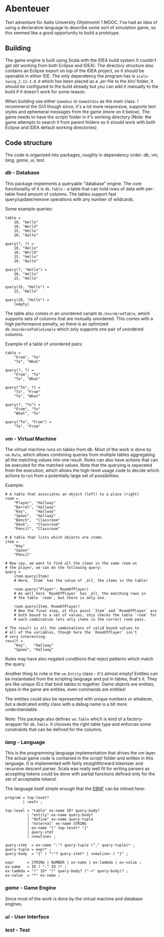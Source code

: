 Abenteuer
=========

Text adventure for Aalto University Ohjelmointi 1 MOOC.
I've had an idea of using a declarative language to describe some sort of simulation game,
so this seemed like a good opportunity to build a prototype.

Building
--------

The game engine is built using Scala with the IDEA build system (I couldn't get *sbt* working from
both Eclipse and IDEA). The directory structure also contains an Eclipse export on top of the IDEA
project, so it should be openable in either IDE. The only dependency the program has is
`scala-swing_2.12-2.0.0` which has been placed as a *.jar*-file to the *bin/* folder, it should be
configured to the build already but you can add it manually to the build if it doesn't work for some
reason.

When building use either `GameGui` or `GameStdio` as the main class. I recommend the GUI though since,
it's a lot more responsive, supports text styles and ephemeral messages from the game (more on it below).
The game needs to have the *script/* folder in it's working directory (Note: the game attempts to search
it from parent folders so it should work with both Eclipse and IDEA default working directories)

Code structure
--------------

The code is organized into packages, roughly in dependency order: *db*, *vm*, *lang*, *game*, *ui*, *test*.

### *db* - Database

This package implements a queryable "database" engine.
The core functionality of it is `db.Table` - a table that can hold rows of data with per-table fixed amount
of columns. The tables support fast query/update/remove operations with any number of wildcards.

Some example queries:
```
table =
	10, "Hello"
	10, "World"
	15, "Hello"
	20, "Aalto"

query(?, ?) =
	10, "Hello"
	10, "World"
	15, "Hello"
	20, "Aalto"

query(?, "Hello") =
	10, "Hello"
	15, "Hello"

query(15, "Hello") =
	15, "Hello"

query(20, "Hello") =
	(empty)
```

The table also comes in an unordered variant `db.UnorderedTable`, which supports
sets of columns that are mutually unordered. This comes with a high performance
penalty, so there is an optimized `db.UnorderedTableSimple` which only supports
one pair of unordered columns.

Example of a table of unordered pairs:
```
table =
	"From", "To"
	"To", "What"

query(?, ?) =
	"From", "To"
	"To", "What"

query("To", ?) =
	"To", "From"
	"To", "What"

query(?, "To") =
	"From", "To"
	"What", "To"

query("To", "From") =
	"To", "From"
```

### *vm* - Virtual Machine

The virtual machine runs on tables from *db*. Most of the work is done by
`vm.Rule`, which allows combining queries from multiple tables aggregating
all the matching values into one result. Rules can also have actions that
can be executed for the matched values. Note that the querying is separated
from the execution, which allows the high-level usage code to decide which
actions to run from a potentially large set of possibilities.

Example:
```
# A table that associates an object (left) to a place (right)
room =
	"Player", "Hallway"
	"Barrel", "Hallway"
	"Key",    "Hallway"
	"Spoon",  "Hallway"
	"Bench",  "Classroom"
	"Desk",   "Classroom"
	"Pencil", "Classroom"

# A table that lists which objects are items
item =
	"Key"
	"Spoon"
	"Pencil"

# Now say, we want to find all the items in the same room as
# the player, we can do the following query:
query =
	item.query(Item)
	# Here, `Item` has the value of _all_ the items in the table!

	room.query("Player", RoomOfPlayer)
	# As well here `RoomOfPlayer` has _all_ the matching rows in
	# the table `room`, but there is only one.

	room.query(Item, RoomOfPlayer)
	# Now the final step, at this point `Item` and `RoomOfPlayer` are
	# both bound to a set of values, this checks the table `room` for
	# each combination lets only items in the correct room pass.

# The result is all the combinations of valid bound values to
# all of the variables, though here the `RoomOfPlayer` isn't
# very interesting.
result =
	"Key",   "Hallway"
	"Spoon", "Hallway"
```

Rules may have also negated conditions that reject patterns which match
the query.

Another thing to note is the `vm.Entity` class - it's almost empty! Entities
can be instantiated from the scripting language and put in tables, that's it.
They are like unique ID:s that bind tables to together. Game objects are entities,
types in the game are entities, even commands are entities!

The entities could also be represented with unique numbers or whatever, but
a dedicated entity class with a debug name is a bit more understandable.

Note: This package also defines `vm.Table` which is kind of a factory-wrapper
for `db.Table`. It chooses the right table type and enforces some constraints
that can be defined for the columns.

### *lang* - Language

This is the programming language implementation that drives the *vm* layer. The
actual game code is contained in the *script/* folder and written in this language.
It is implemented with fairly straightforward tokenizer and recursive descent parser.
Scala was really well fit for writing parsers as accepting tokens could be done with
partial functions defined only for the set of acceptable tokens!

The language itself simple enough that the [EBNF][wiki-ebnf] can be inlined here:

```ebnf
program = top-level*
        | <eof> ;

top-level = "table" ex-name ID* query-body?
          | "entity" ex-name query-body?
          | "define" ex-name query-tuple
          | "external" ex-name STRING
          | ex-name "{" top-level* "}"
          | query-stmt
          | <newline> ;

query-stmt  = ex-name ":"? query-tuple ("," query-tuple)* ;
query-tuple = expr* ;
query-body  = "{" ( "!"? query-stmt* | <newline> ) "}" ;

expr      = STRING | NUMBER | ex-name | ex-lambda | ex-value ;
ex-name   = ID ( "." ID )* ;
ex-lambda = "(" ID* ")" query-body? ("->" query-body)? ;
ex-value  = "*" ex-name ;
```

### *game* - Game Engine

Since most of the work is done by the virtual machine and database
engines.

### *ui* - User Interface

### *test* - Test

[wiki-ebnf]: https://en.wikipedia.org/wiki/Extended_Backus%E2%80%93Naur_form

